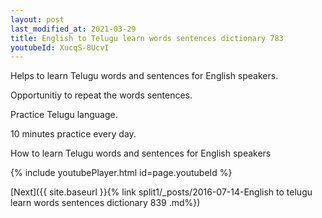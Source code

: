 ```yaml
---
layout: post
last_modified_at: 2021-03-29
title: English to Telugu learn words sentences dictionary 783 
youtubeId: XucqS-8UcvI
---
```

 
 
Helps to learn Telugu words and sentences for English speakers.

Opportunitiy to repeat the words sentences. 

Practice Telugu language. 
 
10 minutes practice every day. 
 
How to learn Telugu words and sentences for English speakers 
 
{% include youtubePlayer.html id=page.youtubeId %}
 
 
[Next]({{ site.baseurl }}{% link  split1/_posts/2016-07-14-English to telugu learn words sentences dictionary 839 .md%})
 
